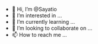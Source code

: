 - 👋 Hi, I’m @Sayatio
- 👀 I’m interested in ...
- 🌱 I’m currently learning ...
- 💞️ I’m looking to collaborate on ...
- 📫 How to reach me ...

<!---
Sayatio/Sayatio is a ✨ special ✨ repository because its `README.md` (this file) appears on your GitHub profile.
You can click the Preview link to take a look at your changes.
--->
